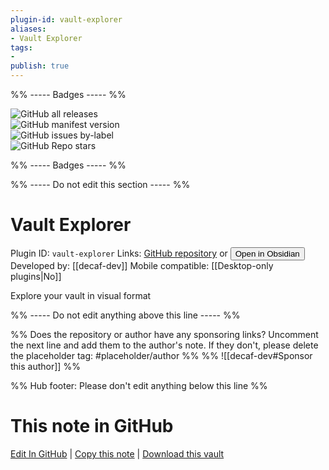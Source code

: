 ```yaml
---
plugin-id: vault-explorer
aliases:
- Vault Explorer
tags: 
- 
publish: true
---
```


%% ----- Badges ----- %%

![GitHub all releases](https://img.shields.io/github/downloads/decaf-dev/obsidian-vault-explorer/total?color=573E7A&logo=github&style=for-the-badge)   
![GitHub manifest version](https://img.shields.io/github/manifest-json/v/decaf-dev/obsidian-vault-explorer?color=573E7A&logo=github&style=for-the-badge)   
![GitHub issues by-label](https://img.shields.io/github/issues/decaf-dev/obsidian-vault-explorer/help%20wanted?color=573E7A&logo=github&style=for-the-badge)   
![GitHub Repo stars](https://img.shields.io/github/stars/decaf-dev/obsidian-vault-explorer?color=573E7A&logo=github&style=for-the-badge)

%% ----- Badges ----- %%

%% ----- Do not edit this section ----- %%

# Vault Explorer

Plugin ID: `vault-explorer`
Links: [GitHub repository](https://github.com/decaf-dev/obsidian-vault-explorer) or [<button id=HH>Open in Obsidian</button>](obsidian://show-plugin?id=vault-explorer)
Developed by: [[decaf-dev]]
Mobile compatible: [[Desktop-only plugins|No]]

Explore your vault in visual format

%% ----- Do not edit anything above this line ----- %% 

%% Does the repository or author have any sponsoring links? Uncomment the next line and add them to the author's note. If they don't, please delete the placeholder tag: #placeholder/author %%
%% ![[decaf-dev#Sponsor this author]] %%

%% Hub footer: Please don't edit anything below this line %%

# This note in GitHub

<span class="git-footer">[Edit In GitHub](https://github.dev/obsidian-community/obsidian-hub/blob/main/02%20-%20Community%20Expansions/02.05%20All%20Community%20Expansions/Plugins/vault-explorer.md "git-hub-edit-note") | [Copy this note](https://raw.githubusercontent.com/obsidian-community/obsidian-hub/main/02%20-%20Community%20Expansions/02.05%20All%20Community%20Expansions/Plugins/vault-explorer.md "git-hub-copy-note") | [Download this vault](https://github.com/obsidian-community/obsidian-hub/archive/refs/heads/main.zip "git-hub-download-vault") </span>
